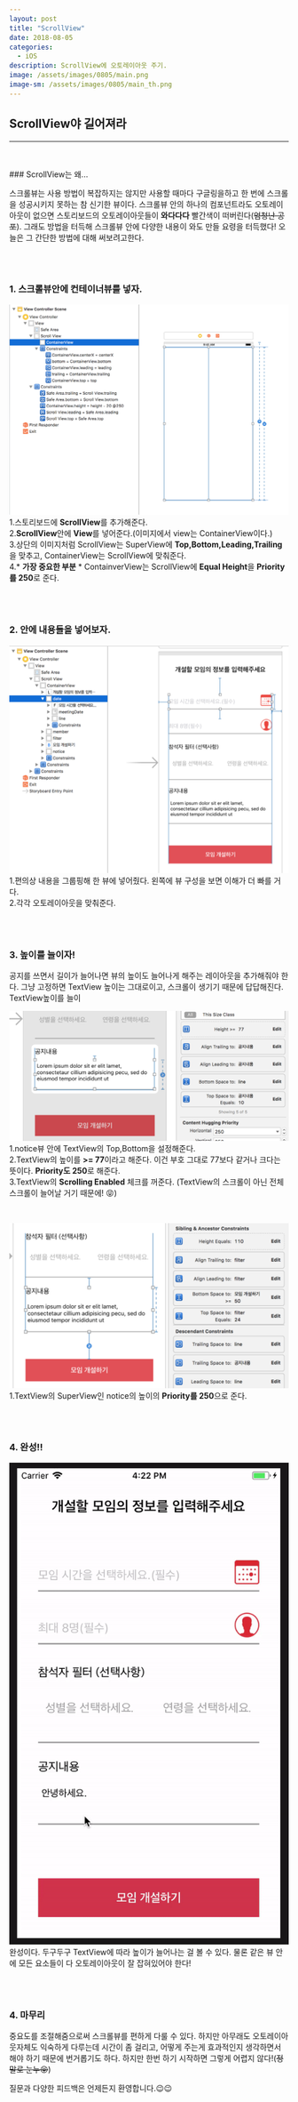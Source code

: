 ```yaml
---
layout: post
title: "ScrollView"
date: 2018-08-05
categories:
  - iOS
description: ScrollView에 오토레이아웃 주기.
image: /assets/images/0805/main.png
image-sm: /assets/images/0805/main_th.png
---
```



## ScrollView야 길어져라
---


<br/>
<br/>
### ScrollView는 왜...

스크롤뷰는 사용 방법이 복잡하지는 않지만 사용할 때마다 구글링을하고 한 번에 스크롤을 성공시키지 못하는 참 신기한 뷰이다. 스크롤뷰 안의 하나의 컴포넌트라도 오토레이아웃이 없으면 스토리보드의 오토레이아웃들이 **와다다다** 빨간색이 떠버린다(~~엄청난 공포~~). 그래도 방법을 터득해 스크롤뷰 안에 다양한 내용이 와도 만들 요령을 터득했다! 오늘은 그 간단한 방법에 대해 써보려고한다.
    
  
  
<br />
<br />


### 1. 스크롤뷰안에 컨테이너뷰를 넣자.      

![시작 스토리보드](/assets/images/0805/01.png)
1.스토리보드에 **ScrollView**를 추가해준다.  
2.**ScrollView**안에  **View**를 넣어준다.(이미지에서 view는 ContainerView이다.)  
3.상단의 이미지처럼 ScrollView는 SuperView에 **Top,Bottom,Leading,Trailing**을 맞추고, ContainerView는 ScrollView에 맞춰준다.  
4.* **가장 중요한 부분** * ContainverView는 ScrollView에 **Equal Height**을 **Priority를 250**로 준다.

  
<br />
<br />
  
  
### 2. 안에 내용들을 넣어보자.   
  
  
![내용 넣은 스토리보드](/assets/images/0805/02.png)
1.편의상 내용을 그룹핑해 한 뷰에 넣어줬다. 왼쪽에 뷰 구성을 보면 이해가 더 빠를 거다.   
2.각각 오토레이아웃을 맞춰준다.  


<br />
<br />



### 3. 높이를 늘이자!  
공지를 쓰면서 길이가 늘어나면 뷰의 높이도 늘어나게 해주는 레이아웃을 추가해줘야 한다. 그냥 고정하면 TextView 높이는 그대로이고, 스크롤이 생기기 때문에 답답해진다. TextView높이를 늘이

![notiveTextView 오토레이아웃](/assets/images/0805/03.png)
1.notice뷰 안에 TextView의 Top,Bottom을 설정해준다.  
2.TextView의 높이를 **>= 77**이라고 해준다. 이건 부호 그대로 77보다 같거나 크다는 뜻이다. **Priority도 250**로 해준다.  
3.TextView의 **Scrolling Enabled** 체크를 꺼준다. (TextView의 스크롤이 아닌 전체 스크롤이 늘어날 거기 때문에! 😝) 

    
<br />

![notiveView 오토레이아웃](/assets/images/0805/04.png)
1.TextView의 SuperView인 notice의 높이의 **Priority를 250**으로 준다.


<br />
<br />


### 4. 완성!!  
![완성gif](/assets/images/0805/finish.gif)  
완성이다. 두구두구 TextView에 따라 높이가 늘어나는 걸 볼 수 있다. 물론 같은 뷰 안에 모든 요소들이 다 오토레이아웃이 잘 잡혀있어야 한다!  
  

<br />
<br />


### 4. 마무리  
  
중요도를 조절해줌으로써 스크롤뷰를 편하게 다룰 수 있다. 하지만 아무래도 오토레이아웃자체도 익숙하게 다루는데 시간이 좀 걸리고, 어떻게 주는게 효과적인지 생각하면서 해야 하기 때문에 번거롭기도 하다. 하지만 한번 하기 시작하면 그렇게 어렵지 않다!(~~정말로 눈누😝~~)  
  
질문과 다양한 피드백은 언제든지 환영합니다.😉😉   


  
<br />
<br />


<br />



